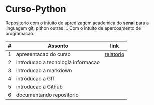 # Curso-Python 

Repositorio com o intuito de apredizagem academica do **senai** para a linguagem git, pithon outras ... Com o intuito de apercoamento de programacao.

|#|Assonto|link|
|-|-|-|
|1|apresentacao do curso|[relatorio](./aulas/Aula01.md)|
|2|introducao a tecnologia informacao||
|3|introducao a markdown||
|4|introducao a GIT||
|5|introducao a Github||
|6|documentando repositorio||